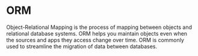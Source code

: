 # ORM
Object-Relational Mapping is the process of mapping between objects and relational database systems.
ORM helps you maintain objects even when the sources and apps they access change over time.
ORM is commonly used to streamline the migration of data between databases.
